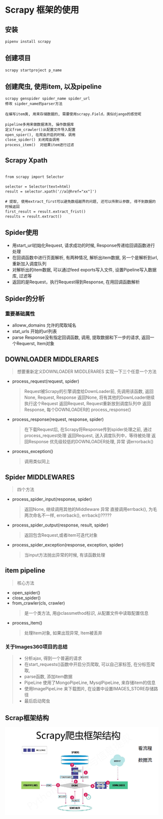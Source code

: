 
# Scrapy 框架的使用

## 安装
```bash
pipenv install scrapy
```

## 创建项目
```bash
scrapy startproject p_name
```

## 创建爬虫, 使用item, 以及pipeline
```python
scrapy genspider spider_name spider_url
修改 sipder_name的parser方法

在编写item类, 用来存储数据的, 需要使用scrapy.Field，类似django的感觉呢

pipeline多用来做数据清洗, 操作数据库
定义from_crawler()从配置文件导入配置
open_spier(), 在爬虫开启的时候，调用
close_spider() 关闭爬虫调用
process_item()  对结果item进行过滤
```

## Scrapy Xpath
```python3

from scrapy import Selector

selector = Selector(text=html)
result = selector.xpath('//a[@href="xx"]')

# 提取, 使用extract_first可以避免数组越界的问题, 还可以传默认参数, 得不到数据的时候返回
first_result = result.extract_frist()
results = result.extract()

```

## Spider使用
* 用start\_url初始化Request, 请求成功的时候, Response传递给回调函数进行处理
* 在回调函数中进行页面解析, 有两种情况, 解析出item数据, 另一个是解析到url, 重新加入调度队列
* 对解析出的item数据, 可以通过feed exports写入文件, 设置Pipeline写入数据库, 过滤等
* 返回的是Request，执行Request得到Response, 在用回调函数解析


## Spider的分析
### 重要基础属性
* alloww\_domains  允许的爬取域名
* stat\_urls 开始的url列表
* parse Response没有指定回调函数, 调用, 提取数据和下一步的请求, 返回一个Requerst, Item对象

## DOWNLOADER MIDDLERARES
> 想要重新定义DOWNLOADER MIDDLERARES 实现一下三个任意一个方法
* process\_request(request, spider)
    > Request被Scrapy的引擎调度给DownLoader前, 先调用该函数, 返回None, Request, Response
    > 返回None, 将有其他的DownLoader继续执行这个Request
    > 返回Request, Request重新放到调度队列中
    > 返回Response, 每个DOWNLOADER的 process_response()

* process\_response(request, response, spider)
    > 在下载Request后, 在Scrapy将Response传到spider处理之前, 通过process_request处理
    > 返回Request, 送入调度队列中，等待被处理
    > 返回Response 优先级较低的DOWNLOADER处理, 
    > 异常 调errorback()

* process\_exception()
    > 调用类似同上

## Spider MIDDLEWARES
> 四个方法
* process\_spider\_input(response, spider)
    > 返回None, 继续调用其他的Middleware
    > 异常 直接调用errback(), 为毛两次命名不一样, errorback(), errback()?????

* process\_spider\_output(response, result, spider)
    > 返回包含Request,或者item可迭代对象

* process\_spider\_exception(response, exception, spider)
    > 当input方法抛出异常的时候, 有该函数处理

## item pipeline
> 核心方法
* open\_spider()
* close\_spider()
* from\_crawler(cls, crawler)
    > 是一个类方法, 用@classmethod标识, 从配置文件中读取配置信息
* process\_item()
    > 处理Item对象, 如果出现异常, Item被丢弃

### 关于Images360项目的总结
> * 分析ajax, 得到一个普遍的请求
> * 在start\_requests()函数中开启分页爬取, 可以自己家标签, 在分标签爬取,
> * parse函数, 添加item数据
> * PipeLine 使用了MongoPipeLine, MysqlPipeLine, 来存储item的信息
> * 使用ImagePipeLine 来下载图片, 在设置中设置IMAGES\_STORE存储路径
> * 最后启动爬虫

## Scrap框架结构
![scrapy](images/scrapy.png)

